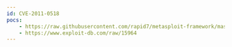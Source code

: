 ```yaml
---
id: CVE-2011-0518
pocs:
    - https://raw.githubusercontent.com/rapid7/metasploit-framework/master/modules/exploits/multi/http/lcms_php_exec.rb
    - https://www.exploit-db.com/raw/15964
---
```

